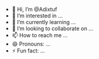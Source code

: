 - 👋 Hi, I’m @Adixtuf
- 👀 I’m interested in ...
- 🌱 I’m currently learning ...
- 💞️ I’m looking to collaborate on ...
- 📫 How to reach me ...
- 😄 Pronouns: ...
- ⚡ Fun fact: ...

<!---
Adixtuf/Adixtuf is a ✨ special ✨ repository because its `README.md` (this file) appears on your GitHub profile.
You can click the Preview link to take a look at your changes.
--->
